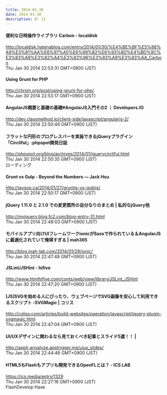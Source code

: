 ```yaml
---
title: 2014-01-30
date: 2014-01-30
description: B! 11
---
```


#### 便利な日時操作ライブラリ Carbon - localdisk
http://localdisk.hatenablog.com/entry/2014/01/30/%E4%BE%BF%E5%88%A9%E3%81%AA%E6%97%A5%E6%99%82%E6%93%8D%E4%BD%9C%E3%83%A9%E3%82%A4%E3%83%96%E3%83%A9%E3%83%AA_Carbon<br>
Thu Jan 30 2014 22:53:31 GMT+0900 (JST)<br>


#### Using Grunt for PHP
http://chrsm.org/post/using-grunt-for-php/<br>
Thu Jan 30 2014 22:53:17 GMT+0900 (JST)<br>


#### AngularJS概要と基礎の基礎#AngularJS入門その2 ｜ Developers.IO
http://dev.classmethod.jp/client-side/javascript/angularjs-2/<br>
Thu Jan 30 2014 22:50:46 GMT+0900 (JST)<br>


#### フラットな円形のプログレスバーを実装できるjQueryプラグイン「Circliful」:phpspot開発日誌
http://phpspot.org/blog/archives/2014/01/jquerycircliful.html<br>
Thu Jan 30 2014 22:50:35 GMT+0900 (JST)<br>
ローディング


#### Grunt vs Gulp - Beyond the Numbers — Jack Hsu
http://jaysoo.ca/2014/01/27/gruntjs-vs-gulpjs/<br>
Thu Jan 30 2014 22:50:17 GMT+0900 (JST)<br>


#### jQuery 1.11.0 と 2.1.0 での変更箇所の自分なりのまとめ | 私的なjQuery他
http://myjquery.blog.fc2.com/blog-entry-31.html<br>
Thu Jan 30 2014 22:48:03 GMT+0900 (JST)<br>


#### モバイルアプリ向けUIフレームワークionicがSassで作られている＆AngularJSに最適化されていて俺得すぎる | mah365
http://blog.mah-lab.com/2014/01/29/ionic/<br>
Thu Jan 30 2014 22:47:48 GMT+0900 (JST)<br>


#### JSLint/JSHint - hifive
http://www.htmlhifive.com/conts/web/view/library/JSLint_JSHint<br>
Thu Jan 30 2014 22:47:20 GMT+0900 (JST)<br>


####   [JS]SVGを始める人にぴったり、ウェブページでSVG画像を安心して利用できるスクリプト -SVGMagic | コリス
http://coliss.com/articles/build-websites/operation/javascript/jquery-plugin-svgmagic.html<br>
Thu Jan 30 2014 22:47:04 GMT+0900 (JST)<br>


#### UI/UXデザインに関わるなら見ておくべき記事とスライド5選！！ |
http://appli-anyalyze.apptrigger.me/uiux_slides/<br>
Thu Jan 30 2014 22:44:46 GMT+0900 (JST)<br>


#### HTML5もFlashもアプリも開発できるOpenFLとは？ - ICS LAB
https://ics.media/entry/1329<br>
Thu Jan 30 2014 22:27:16 GMT+0900 (JST)<br>
FlashDevelop Haxe


